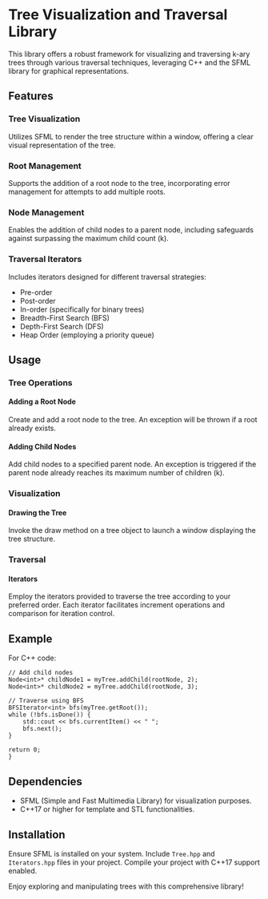 # Tree Visualization and Traversal Library

This library offers a robust framework for visualizing and traversing k-ary trees through various traversal techniques, leveraging C++ and the SFML library for graphical representations.

## Features

### Tree Visualization
Utilizes SFML to render the tree structure within a window, offering a clear visual representation of the tree.

### Root Management
Supports the addition of a root node to the tree, incorporating error management for attempts to add multiple roots.

### Node Management
Enables the addition of child nodes to a parent node, including safeguards against surpassing the maximum child count (k).

### Traversal Iterators
Includes iterators designed for different traversal strategies:
- Pre-order
- Post-order
- In-order (specifically for binary trees)
- Breadth-First Search (BFS)
- Depth-First Search (DFS)
- Heap Order (employing a priority queue)

## Usage

### Tree Operations

#### Adding a Root Node
Create and add a root node to the tree. An exception will be thrown if a root already exists.

#### Adding Child Nodes
Add child nodes to a specified parent node. An exception is triggered if the parent node already reaches its maximum number of children (k).

### Visualization

#### Drawing the Tree
Invoke the draw method on a tree object to launch a window displaying the tree structure.

### Traversal

#### Iterators
Employ the iterators provided to traverse the tree according to your preferred order. Each iterator facilitates increment operations and comparison for iteration control.

## Example
For C++ code:
```
// Add child nodes
Node<int>* childNode1 = myTree.addChild(rootNode, 2);
Node<int>* childNode2 = myTree.addChild(rootNode, 3);

// Traverse using BFS
BFSIterator<int> bfs(myTree.getRoot());
while (!bfs.isDone()) {
    std::cout << bfs.currentItem() << " ";
    bfs.next();
}

return 0;
}
```

## Dependencies

- SFML (Simple and Fast Multimedia Library) for visualization purposes.
- C++17 or higher for template and STL functionalities.

## Installation

Ensure SFML is installed on your system. Include `Tree.hpp` and `Iterators.hpp` files in your project. Compile your project with C++17 support enabled.

Enjoy exploring and manipulating trees with this comprehensive library!

